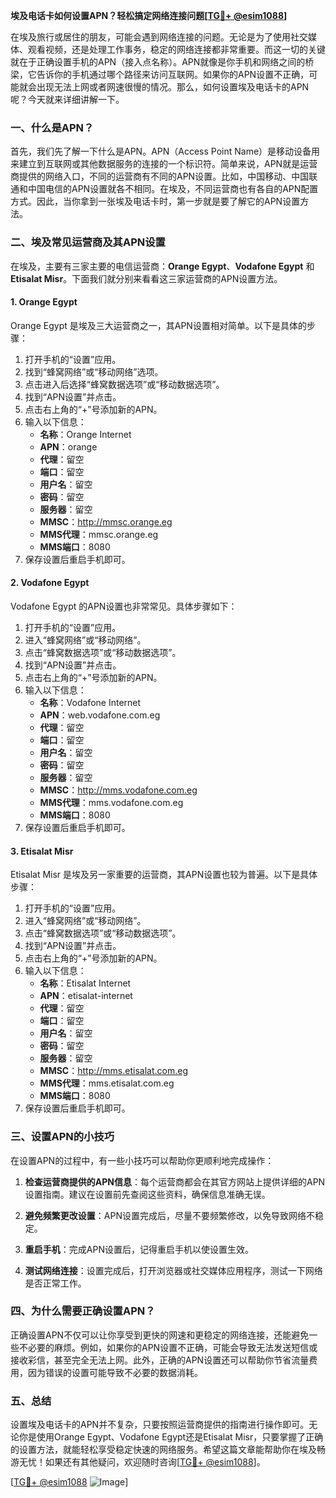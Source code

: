 **埃及电话卡如何设置APN？轻松搞定网络连接问题[[TG💪+ @esim1088](https://t.me/s/esim1088)]**

在埃及旅行或居住的朋友，可能会遇到网络连接的问题。无论是为了使用社交媒体、观看视频，还是处理工作事务，稳定的网络连接都非常重要。而这一切的关键就在于正确设置手机的APN（接入点名称）。APN就像是你手机和网络之间的桥梁，它告诉你的手机通过哪个路径来访问互联网。如果你的APN设置不正确，可能就会出现无法上网或者网速很慢的情况。那么，如何设置埃及电话卡的APN呢？今天就来详细讲解一下。

### 一、什么是APN？

首先，我们先了解一下什么是APN。APN（Access Point Name）是移动设备用来建立到互联网或其他数据服务的连接的一个标识符。简单来说，APN就是运营商提供的网络入口，不同的运营商有不同的APN设置。比如，中国移动、中国联通和中国电信的APN设置就各不相同。在埃及，不同运营商也有各自的APN配置方式。因此，当你拿到一张埃及电话卡时，第一步就是要了解它的APN设置方法。

### 二、埃及常见运营商及其APN设置

在埃及，主要有三家主要的电信运营商：**Orange Egypt**、**Vodafone Egypt** 和 **Etisalat Misr**。下面我们就分别来看看这三家运营商的APN设置方法。

#### 1. Orange Egypt

Orange Egypt 是埃及三大运营商之一，其APN设置相对简单。以下是具体的步骤：

1. 打开手机的“设置”应用。
2. 找到“蜂窝网络”或“移动网络”选项。
3. 点击进入后选择“蜂窝数据选项”或“移动数据选项”。
4. 找到“APN设置”并点击。
5. 点击右上角的“+”号添加新的APN。
6. 输入以下信息：
   - **名称**：Orange Internet
   - **APN**：orange
   - **代理**：留空
   - **端口**：留空
   - **用户名**：留空
   - **密码**：留空
   - **服务器**：留空
   - **MMSC**：http://mmsc.orange.eg
   - **MMS代理**：mmsc.orange.eg
   - **MMS端口**：8080
7. 保存设置后重启手机即可。

#### 2. Vodafone Egypt

Vodafone Egypt 的APN设置也非常常见。具体步骤如下：

1. 打开手机的“设置”应用。
2. 进入“蜂窝网络”或“移动网络”。
3. 点击“蜂窝数据选项”或“移动数据选项”。
4. 找到“APN设置”并点击。
5. 点击右上角的“+”号添加新的APN。
6. 输入以下信息：
   - **名称**：Vodafone Internet
   - **APN**：web.vodafone.com.eg
   - **代理**：留空
   - **端口**：留空
   - **用户名**：留空
   - **密码**：留空
   - **服务器**：留空
   - **MMSC**：http://mms.vodafone.com.eg
   - **MMS代理**：mms.vodafone.com.eg
   - **MMS端口**：8080
7. 保存设置后重启手机即可。

#### 3. Etisalat Misr

Etisalat Misr 是埃及另一家重要的运营商，其APN设置也较为普遍。以下是具体步骤：

1. 打开手机的“设置”应用。
2. 进入“蜂窝网络”或“移动网络”。
3. 点击“蜂窝数据选项”或“移动数据选项”。
4. 找到“APN设置”并点击。
5. 点击右上角的“+”号添加新的APN。
6. 输入以下信息：
   - **名称**：Etisalat Internet
   - **APN**：etisalat-internet
   - **代理**：留空
   - **端口**：留空
   - **用户名**：留空
   - **密码**：留空
   - **服务器**：留空
   - **MMSC**：http://mms.etisalat.com.eg
   - **MMS代理**：mms.etisalat.com.eg
   - **MMS端口**：8080
7. 保存设置后重启手机即可。

### 三、设置APN的小技巧

在设置APN的过程中，有一些小技巧可以帮助你更顺利地完成操作：

1. **检查运营商提供的APN信息**：每个运营商都会在其官方网站上提供详细的APN设置指南。建议在设置前先查阅这些资料，确保信息准确无误。
   
2. **避免频繁更改设置**：APN设置完成后，尽量不要频繁修改，以免导致网络不稳定。

3. **重启手机**：完成APN设置后，记得重启手机以使设置生效。

4. **测试网络连接**：设置完成后，打开浏览器或社交媒体应用程序，测试一下网络是否正常工作。

### 四、为什么需要正确设置APN？

正确设置APN不仅可以让你享受到更快的网速和更稳定的网络连接，还能避免一些不必要的麻烦。例如，如果你的APN设置不正确，可能会导致无法发送短信或接收彩信，甚至完全无法上网。此外，正确的APN设置还可以帮助你节省流量费用，因为错误的设置可能导致不必要的数据消耗。

### 五、总结

设置埃及电话卡的APN并不复杂，只要按照运营商提供的指南进行操作即可。无论你是使用Orange Egypt、Vodafone Egypt还是Etisalat Misr，只要掌握了正确的设置方法，就能轻松享受稳定快速的网络服务。希望这篇文章能帮助你在埃及畅游无忧！如果还有其他疑问，欢迎随时咨询[[TG💪+ @esim1088](https://t.me/s/esim1088)]。

[[TG💪+ @esim1088](https://t.me/s/esim1088) ![Image](https://i.postimg.cc/4NQfJmqS/Snipaste-2025-05-13-00-14-12.png)]